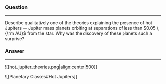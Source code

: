### Question
---
Describe qualitatively one of the theories explaining the presence of hot Jupiters -- Jupiter mass planets orbiting at separations of less than $0.05 \, {\rm AU}$ from the star. Why was the discovery of these planets such a surprise?

### Answer
---

![[hot_jupiter_theories.png|align:center|500]]

![[Planetary Classes#Hot Jupiters]]